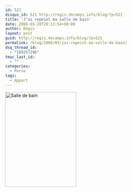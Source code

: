 ```yaml
---
id: 521
disqus_id: 521 http://regis.decamps.info/blog/?p=521
title: 'J’ai repeint ma salle de bain'
date: 2008-05-20T20:13:54+00:00
author: Régis
layout: post
guid: http://regis.decamps.info/blog/?p=521
permalink: /blog/2008/05/jai-repeint-ma-salle-de-bain/
dsq_thread_id:
  - "189257296"
tmac_last_id:
  - ""
categories:
  - Perso
tags:
  - Appart
---
```

[<img src="http://regis.decamps.info/blog/wp-content/uploads/2008/05/img_1749-225x300.jpg" alt="Salle de bain" title="Salle de bain" width="225" height="300" class="alignnone size-medium wp-image-522" srcset="http://regis.decamps.info/blog/wp-content/uploads/2008/05/img_1749-225x300.jpg 225w, http://regis.decamps.info/blog/wp-content/uploads/2008/05/img_1749.jpg 1536w" sizes="(max-width: 225px) 100vw, 225px" />](http://regis.decamps.info/blog/wp-content/uploads/2008/05/img_1749.jpg)
